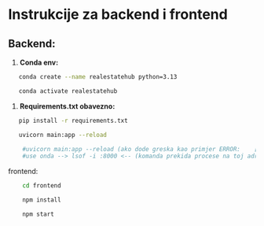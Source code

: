 # Instrukcije za backend i frontend


## Backend:
1. **Conda env:**
```bash
   conda create --name realestatehub python=3.13
```

```bash
   conda activate realestatehub 
```
1. **Requirements.txt obavezno:**

```bash
   pip install -r requirements.txt
```

```bash
   uvicorn main:app --reload
```
```bash 
    #uvicorn main:app --reload (ako dode greska kao primjer ERROR:    [Errno 48] Address already in 
    #use onda --> lsof -i :8000 <-- (komanda prekida procese na toj adresi))
````

frontend: 
```bash
    cd frontend
```
```bash
    npm install
```
```bash
    npm start
```

